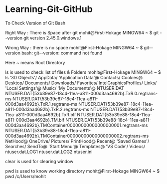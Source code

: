# Learning-Git-GitHub
To Check Version of Git Bash

Right Way : There is Space after git
mohit@First-Hokage MINGW64 ~
$ git --version
git version 2.45.0.windows.1

Wrong Way : there is no space 
mohit@First-Hokage MINGW64 ~
$ git--version
bash: git--version: command not found


Here ~ means Root Directory


ls is used to check list of files & Folders
mohit@First-Hokage MINGW64 ~
$ ls
'3D Objects'/
 AppData/
'Application Data'@
 Contacts/
 Cookies@
 Desktop/
 Documents/
 Downloads/
 Favorites/
 IntelGraphicsProfiles/
 Links/
'Local Settings'@
 Music/
'My Documents'@
 NTUSER.DAT
 NTUSER.DAT{53b39e87-18c4-11ea-a811-000d3aa4692b}.TxR.0.regtrans-ms
 NTUSER.DAT{53b39e87-18c4-11ea-a811-000d3aa4692b}.TxR.1.regtrans-ms
 NTUSER.DAT{53b39e87-18c4-11ea-a811-000d3aa4692b}.TxR.2.regtrans-ms
 NTUSER.DAT{53b39e87-18c4-11ea-a811-000d3aa4692b}.TxR.blf
 NTUSER.DAT{53b39e88-18c4-11ea-a811-000d3aa4692b}.TM.blf
 NTUSER.DAT{53b39e88-18c4-11ea-a811-000d3aa4692b}.TMContainer00000000000000000001.regtrans-ms
 NTUSER.DAT{53b39e88-18c4-11ea-a811-000d3aa4692b}.TMContainer00000000000000000002.regtrans-ms
 NetHood@
 OneDrive/
 Pictures/
 PrintHood@
 Recent@
'Saved Games'/
 Searches/
 SendTo@
'Start Menu'@
 Templates@
'VS Code'/
 Videos/
 ntuser.dat.LOG1
 ntuser.dat.LOG2
 ntuser.ini


clear is used for clearing window


pwd is used to know working directory
mohit@First-Hokage MINGW64 ~
$   pwd
/c/Users/mohit
